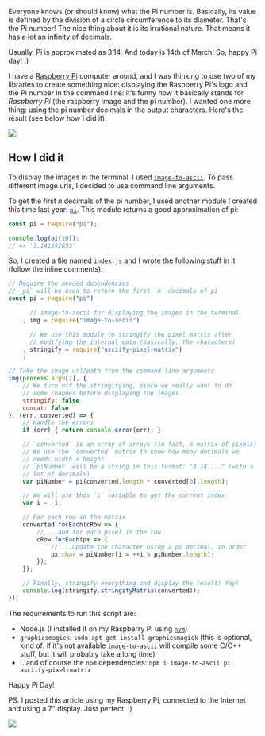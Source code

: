Everyone knows (or should know) what the Pi number is. Basically, its value is defined by the division of a circle circumference to its diameter. That's the Pi number! The nice thing about it is its irrational nature. That means it has <strike>a lot</strike> an infinity of decimals.

Usually, Pi is approximated as 3.14. And today is 14th of March! So, happy Pi day! :)

I have a [Raspberry Pi](https://www.raspberrypi.org/) computer around, and I was thinking to use two of my libraries to create something nice: displaying the Raspberry Pi's logo and the Pi number in the command line: it's funny how it basically stands for *Raspberry Pi* (the raspberry image and the pi number). I wanted one more thing: using the pi number decimals in the output characters. Here's the result (see below how I did it):

![](https://i.imgur.com/R5XZise.png)

## How I did it

To display the images in the terminal, I used [`image-to-ascii`](https://github.com/IonicaBizau/image-to-ascii). To pass different image urls, I decided to use command line arguments.

To get the first *n* decimals of the pi number, I used another module I created this time last year: [`pi`](https://github.com/IonicaBizau/pi-number). This module returns a good approximation of pi:

```js
const pi = require("pi");

console.log(pi(10));
// => '3.141592653'
```

So, I created a file named `index.js` and I wrote the following stuff in it (follow the inline comments):

```js
// Require the needed dependencies
// `pi` will be used to return the first `n` decimals of pi
const pi = require("pi")

      // image-to-ascii for displaying the images in the terminal
    , img = require("image-to-ascii")

      // We use this module to stringify the pixel matrix after
      // modifying the internal data (basically, the characters)
    , stringify = require("asciify-pixel-matrix")
    ;

// Take the image url/path from the command line arguments
img(process.argv[2], {
    // We turn off the stringifying, since we really want to do
    // some changes before displaying the images
    stringify: false
  , concat: false
}, (err, converted) => {
    // Handle the errors
    if (err) { return console.error(err); }

    // `converted` is an array of arrays (in fact, a matrix of pixels)
    // We use the `converted` matrix to know how many decimals we
    // need: width x height
    // `piNumber` will be a string in this format: "3.14...." (with a
    // lot of decimals)
    var piNumber = pi(converted.length * converted[0].length);

    // We will use this `i` variable to get the current index
    var i = -1;

    // For each row in the matrix
    converted.forEach(cRow => {
        // ...and for each pixel in the row
        cRow.forEach(px => {
            // ...update the character using a pi decimal, in order
            px.char = piNumber[i = ++i % piNumber.length];
        });
    });

    // Finally, stringify everything and display the result! Yay!
    console.log(stringify.stringifyMatrix(converted));
});
```

The requirements to run this script are:

 - Node.js (I installed it on my Raspberry Pi using [`nvm`](https://github.com/creationix/nvm))
 - `graphicsmagick`: `sudo apt-get install graphicsmagick` (this is optional, kind of: if it's not available `image-to-ascii` will compile some C/C++ stuff, but it will probably take a long time)
 - ...and of course the `npm` dependencies: `npm i image-to-ascii pi asciify-pixel-matrix`

Happy Pi Day!

PS: I posted this article using my Raspberry Pi, connected to the Internet and using a 7" display. Just perfect. :)

![](https://www.filepicker.io/api/file/UwYMyaffQcOiwUlwHoVa)

